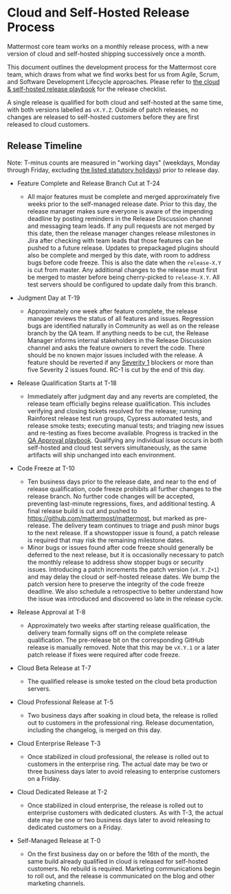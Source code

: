 # Cloud and Self-Hosted Release Process

Mattermost core team works on a monthly release process, with a new version of cloud and self-hosted shipping successively once a month.

This document outlines the development process for the Mattermost core team, which draws from what we find works best for us from Agile, Scrum, and Software Development Lifecycle approaches. Please refer to [the cloud & self-hosted release playbook](https://community.mattermost.com/playbooks/playbooks/7ya8gsijg3f1dkx84txzek6t1r/outline) for the release checklist.

A single release is qualified for both cloud and self-hosted at the same time, with both versions labelled as ``vX.Y.Z``. Outside of patch releases, no changes are released to self-hosted customers before they are first released to cloud customers.

## Release Timeline

Note: T-minus counts are measured in "working days" \(weekdays, Monday through Friday, excluding [the listed statutory holidays](https://handbook.mattermost.com/operations/workplace/people/working-at-mattermost/paid-time-off#holidays)\) prior to release day.

 - Feature Complete and Release Branch Cut at T-24
    - All major features must be complete and merged approximately five weeks prior to the self-managed release date. Prior to this day, the release manager makes sure everyone is aware of the impending deadline by posting reminders in the Release Discussion channel and messaging team leads. If any pull requests are not merged by this date, then the release manager changes release milestones in Jira after checking with team leads that those features can be pushed to a future release. Updates to prepackaged plugins should also be complete and merged by this date, with room to address bugs before code freeze. This is also the date when the ``release-X.Y`` is cut from master. Any additional changes to the release must first be merged to master before being cherry-picked to ``release-X.Y``. All test servers should be configured to update daily from this branch.

 - Judgment Day at T-19
    - Approximately one week after feature complete, the release manager reviews the status of all features and issues. Regression bugs are identified naturally in Community as well as on the release branch by the QA team. If anything needs to be cut, the Release Manager informs internal stakeholders in the Release Discussion channel and asks the feature owners to revert the code. There should be no known major issues included with the release. A feature should be reverted if any [Severity 1](https://handbook.mattermost.com/operations/research-and-development/product/development-process/new-bug-tickets/bug-severity-guidelines) blockers or more than five Severity 2 issues found. RC-1 is cut by the end of this day.

 - Release Qualification Starts at T-18
    - Immediately after judgment day and any reverts are completed, the release team officially begins release qualification. This includes verifying and closing tickets resolved for the release; running Rainforest release test run groups, Cypress automated tests, and release smoke tests; executing manual tests; and triaging new issues and re-testing as fixes become available. Progress is tracked in the [QA Approval playbook](https://community.mattermost.com/playbooks/playbooks/rpsa3y78t3gsun9ba8185s5gto/outline). Qualifying any individual issue occurs in both self-hosted and cloud test servers simultaneously, as the same artifacts will ship unchanged into each environment.

 - Code Freeze at T-10
    - Ten business days prior to the release date, and near to the end of release qualification, code freeze prohibits all further changes to the release branch. No further code changes will be accepted, preventing last-minute regressions, fixes, and additional testing. A final release build is cut and pushed to https://github.com/mattermost/mattermost, but marked as pre-release. The delivery team continues to triage and push minor bugs to the next release. If a showstopper issue is found, a patch release is required that may risk the remaining milestone dates.
    - Minor bugs or issues found after code freeze should generally be deferred to the next release, but it is occasionally necessary to patch the monthly release to address show stopper bugs or security issues. Introducing a patch increments the patch version (``vX.Y.Z+1``) and may delay the cloud or self-hosted release dates. We bump the patch version here to preserve the integrity of the code freeze deadline. We also schedule a retrospective to better understand how the issue was introduced and discovered so late in the release cycle.

 - Release Approval at T-8
    - Approximately two weeks after starting release qualification, the delivery team formally signs off on the complete release qualification. The pre-release bit on the corresponding GitHub release is manually removed. Note that this may be ``vX.Y.1`` or a later patch release if fixes were required after code freeze.

 - Cloud Beta Release at T-7
   - The qualified release is smoke tested on the cloud beta production servers.

 - Cloud Professional Release at T-5
   - Two business days after soaking in cloud beta, the release is rolled out to customers in the professional ring. Release documentation, including the changelog, is merged on this day.

 - Cloud Enterprise Release T-3
   - Once stabilized in cloud professional, the release is rolled out to customers in the enterprise ring. The actual date may be two or three business days later to avoid releasing to enterprise customers on a Friday.

 - Cloud Dedicated Release at T-2
    - Once stabilized in cloud enterprise, the release is rolled out to enterprise customers with dedicated clusters. As with T-3, the actual date may be one or two business days later to avoid releasing to dedicated customers on a Friday.

 - Self-Managed Release at T-0
    - On the first business day on or before the 16th of the month, the same build already qualified in cloud is released for self-hosted customers. No rebuild is required. Marketing communications begin to roll out, and the release is communicated on the blog and other marketing channels.
